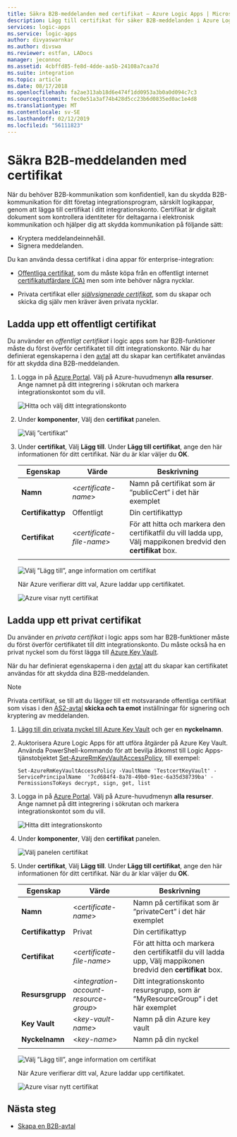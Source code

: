 ```yaml
---
title: Säkra B2B-meddelanden med certifikat – Azure Logic Apps | Microsoft Docs
description: Lägg till certifikat för säker B2B-meddelanden i Azure Logic Apps med Enterprise-Integrationspaketet
services: logic-apps
ms.service: logic-apps
author: divyaswarnkar
ms.author: divswa
ms.reviewer: estfan, LADocs
manager: jeconnoc
ms.assetid: 4cbffd85-fe8d-4dde-aa5b-24108a7caa7d
ms.suite: integration
ms.topic: article
ms.date: 08/17/2018
ms.openlocfilehash: fa2ae313ab18d6e474f1dd0953a3b0a0d094c7c3
ms.sourcegitcommit: fec0e51a3af74b428d5cc23b6d0835ed0ac1e4d8
ms.translationtype: MT
ms.contentlocale: sv-SE
ms.lasthandoff: 02/12/2019
ms.locfileid: "56111823"
---
```

# <a name="secure-b2b-messages-with-certificates"></a>Säkra B2B-meddelanden med certifikat

När du behöver B2B-kommunikation som konfidentiell, kan du skydda B2B-kommunikation för ditt företag integrationsprogram, särskilt logikappar, genom att lägga till certifikat i ditt integrationskonto. Certifikat är digitalt dokument som kontrollera identiteter för deltagarna i elektronisk kommunikation och hjälper dig att skydda kommunikation på följande sätt:

* Kryptera meddelandeinnehåll.
* Signera meddelanden. 

Du kan använda dessa certifikat i dina appar för enterprise-integration:

* [Offentliga certifikat](https://en.wikipedia.org/wiki/Public_key_certificate), som du måste köpa från en offentligt internet [certifikatutfärdare (CA)](https://en.wikipedia.org/wiki/Certificate_authority) men som inte behöver några nycklar. 

* Privata certifikat eller [ *självsignerade certifikat*](https://en.wikipedia.org/wiki/Self-signed_certificate), som du skapar och skicka dig själv men kräver även privata nycklar. 

## <a name="upload-a-public-certificate"></a>Ladda upp ett offentligt certifikat

Du använder en *offentligt certifikat* i logic apps som har B2B-funktioner måste du först överför certifikatet till ditt integrationskonto. När du har definierat egenskaperna i den [avtal](logic-apps-enterprise-integration-agreements.md) att du skapar kan certifikatet användas för att skydda dina B2B-meddelanden.

1. Logga in på [Azure Portal](https://portal.azure.com). Välj på Azure-huvudmenyn **alla resurser**. Ange namnet på ditt integrering i sökrutan och markera integrationskontot som du vill.

   ![Hitta och välj ditt integrationskonto](media/logic-apps-enterprise-integration-certificates/select-integration-account.png)  

2. Under **komponenter**, Välj den **certifikat** panelen.

   ![Välj ”certifikat”](media/logic-apps-enterprise-integration-certificates/add-certificates.png)

3. Under **certifikat**, Välj **Lägg till**. Under **Lägg till certifikat**, ange den här informationen för ditt certifikat. När du är klar väljer du **OK**.

   | Egenskap  | Värde | Beskrivning | 
   |----------|-------|-------------|
   | **Namn** | <*certificate-name*> | Namn på certifikat som är ”publicCert” i det här exemplet | 
   | **Certifikattyp** | Offentligt | Din certifikattyp |
   | **Certifikat** | <*certificate-file-name*> | För att hitta och markera den certifikatfil du vill ladda upp, Välj mappikonen bredvid den **certifikat** box. |
   ||||

   ![Välj ”Lägg till”, ange information om certifikat](media/logic-apps-enterprise-integration-certificates/public-certificate-details.png)

   När Azure verifierar ditt val, Azure laddar upp certifikatet.

   ![Azure visar nytt certifikat](media/logic-apps-enterprise-integration-certificates/new-public-certificate.png) 

## <a name="upload-a-private-certificate"></a>Ladda upp ett privat certifikat

Du använder en *privata certifikat* i logic apps som har B2B-funktioner måste du först överför certifikatet till ditt integrationskonto. Du måste också ha en privat nyckel som du först lägga till [Azure Key Vault](../key-vault/key-vault-overview.md). 

När du har definierat egenskaperna i den [avtal](logic-apps-enterprise-integration-agreements.md) att du skapar kan certifikatet användas för att skydda dina B2B-meddelanden.

> [!NOTE]
> Privata certifikat, se till att du lägger till ett motsvarande offentliga certifikat som visas i den [AS2-avtal](logic-apps-enterprise-integration-as2.md) **skicka och ta emot** inställningar för signering och kryptering av meddelanden.

1. [Lägg till din privata nyckel till Azure Key Vault](../key-vault/quick-create-cli.md#add-a-secret-to-key-vault) och ger en **nyckelnamn**.
   
2. Auktorisera Azure Logic Apps för att utföra åtgärder på Azure Key Vault. Använda PowerShell-kommando för att bevilja åtkomst till Logic Apps-tjänstobjektet [Set-AzureRmKeyVaultAccessPolicy](https://docs.microsoft.com/powershell/module/azurerm.keyvault/set-azurermkeyvaultaccesspolicy), till exempel:

   `Set-AzureRmKeyVaultAccessPolicy -VaultName 'TestcertKeyVault' -ServicePrincipalName 
   '7cd684f4-8a78-49b0-91ec-6a35d38739ba' -PermissionsToKeys decrypt, sign, get, list`
 
3. Logga in på [Azure Portal](https://portal.azure.com). Välj på Azure-huvudmenyn **alla resurser**. Ange namnet på ditt integrering i sökrutan och markera integrationskontot som du vill.

   ![Hitta ditt integrationskonto](media/logic-apps-enterprise-integration-certificates/select-integration-account.png) 

4. Under **komponenter**, Välj den **certifikat** panelen.  

   ![Välj panelen certifikat](media/logic-apps-enterprise-integration-certificates/add-certificates.png)

5. Under **certifikat**, Välj **Lägg till**. Under **Lägg till certifikat**, ange den här informationen för ditt certifikat. När du är klar väljer du **OK**.

   | Egenskap  | Värde | Beskrivning | 
   |----------|-------|-------------|
   | **Namn** | <*certificate-name*> | Namn på certifikat som är ”privateCert” i det här exemplet | 
   | **Certifikattyp** | Privat | Din certifikattyp |
   | **Certifikat** | <*certificate-file-name*> | För att hitta och markera den certifikatfil du vill ladda upp, Välj mappikonen bredvid den **certifikat** box. | 
   | **Resursgrupp** | <*integration-account-resource-group*> | Ditt integrationskonto resursgrupp, som är ”MyResourceGroup” i det här exemplet | 
   | **Key Vault** | <*key-vault-name*> | Namn på din Azure key vault |
   | **Nyckelnamn** | <*key-name*> | Namn på din nyckel |
   ||||

   ![Välj ”Lägg till”, ange information om certifikat](media/logic-apps-enterprise-integration-certificates/private-certificate-details.png)

   När Azure verifierar ditt val, Azure laddar upp certifikatet.

   ![Azure visar nytt certifikat](media/logic-apps-enterprise-integration-certificates/new-private-certificate.png) 

## <a name="next-steps"></a>Nästa steg

* [Skapa en B2B-avtal](logic-apps-enterprise-integration-agreements.md)
